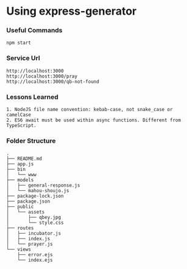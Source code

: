 # Using express-generator 

### Useful Commands
```
npm start
```

### Service Url
```
http://localhost:3000
http://localhost:3000/pray
http://localhost:3000/qb-not-found
```

### Lessons Learned
```
1. NodeJS file name convention: kebab-case, not snake_case or camelCase
2. ES6 await must be used within async functions. Different from TypeScript.
```


### Folder Structure
```
.
├── README.md
├── app.js
├── bin
│   └── www
├── models
│   ├── general-response.js
│   └── mahou-shoujo.js
├── package-lock.json
├── package.json
├── public
│   └── assets
│       ├── qbey.jpg
│       └── style.css
├── routes
│   ├── incubator.js
│   ├── index.js
│   └── prayer.js
└── views
    ├── error.ejs
    └── index.ejs
```